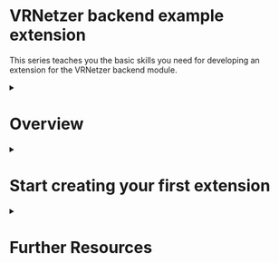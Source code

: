 # VRNetzer backend example extension

This series teaches you the basic skills you need for developing an extension for the VRNetzer backend module.

<details>
  <summary><h1> Overview </h1></summary>

Here you will get an overview of the VRNetzer platform. You will learn what you can do with the VRNetzer platform and how to use it. Furthermore, you will learn about the essential technical aspects of the VRNetzer platform.

### What is the VRnetzer?

The VRNetzer is a virtual reality platform used to explore and analyze network data.

## Useful Presentations and Tutorials

In the following you can find some resources that might be useful for you:
| Resource | Description | Reference |
| --- | --- | --- |
| SOME INTRODUCTION | SOME DESCRIPTION | SOME REFERENCE |
| SOME INTRODUCTION | SOME DESCRIPTION | SOME REFERENCE |
| SOME INTRODUCTION | SOME DESCRIPTION | SOME REFERENCE |
| SOME INTRODUCTION | SOME DESCRIPTION | SOME REFERENCE |
| SOME INTRODUCTION | SOME DESCRIPTION | SOME REFERENCE |

### Get in touch

If you would like to discuss anything about the VRNetzer, you can join our community, contact us directly via email or visit our website.
| Platform | Description | Reference |
| --- | --- | --- |
|(EMAIL/WEBSITE/SOCIALMEDIA)| SOME DESCRIPTION | SOME REFERENCE |
|(EMAIL/WEBSITE/SOCIALMEDIA)| SOME DESCRIPTION | SOME REFERENCE |
|(EMAIL/WEBSITE/SOCIALMEDIA)| SOME DESCRIPTION | SOME REFERENCE |
|(EMAIL/WEBSITE/SOCIALMEDIA)| SOME DESCRIPTION | SOME REFERENCE |
|(EMAIL/WEBSITE/SOCIALMEDIA)| SOME DESCRIPTION | SOME REFERENCE |

### The technology behind the VRNetzer

The VRNetzer 2.0 ...

- Running on Flask 2.0
- UI HTML/CSS/JS

### Extension of VRNetzer Core

The Core module builds the basis of the VRNetzer. It comes with a basic set of features to
visualize network data. We highly encourage you to extend the VRNetzer and share your results with the community. This way, you can help us to improve the VRNetzer and make it more useful for everyone.

</details>

<details>
  <summary><h1> Start creating your first extension</h1></summary>

### Fork the VRNetzer backend repository

To create a testing environment for your extension you should start by creating a fork of the [VRNetzer backend repository](https://github.com/menchelab/VRNetzer_Backend). This way, you can include your extension in the VRNetzer backend and test it. Furthermore, you can easily keep track of the changes we make to the VRNetzer backend and update your extension accordingly if needed.

### Fork the ExampleExtension repository

To easily share your extension with the community, we recommend creating a fork of the [ExampleExtension repository](https://github.com/menchelab/ExampleExtension). This way you can easily update, and change your extension, as well as keep track of issues. Furthermore, everyone who would like to use it can drop it into their VRNetzer backend without fetching the full backend module.

### Add your extension to the VRNetzer backend

Now that you forked both the VRNetzer backend as well as the ExampleExpansion, you can start by cloning your forked repository of the VRNetzer backend to your desired location.

    git clone https://github.com/<YourGitUsername>/VRNetzer_Backend

Subsequently, you can add your forked ExampleExtension as a submodule to your VRNetzer backend.:

    cd VRNetzer_Backend

    cd extensions

    git submodule add https://github.com/<YourGitUsername>/ExampleExtension.git

In this manner, you can easily change your extension while keeping it contained in the testing environment of the VRNetzer backend. Whenever you change something in your extension, you can easily commit your changes to your forked ExampleExtension repository.

<ins>**Tip** </ins>

If the directory of your submodule is for some reason empty you can use the following command to sync the submodules

    git submodule sync

or use

    git submodule update --init --recursive

### Run the VRNetzer with your extension

The ExampleExtension repository gives you a basic idea of what is needed so that your extension can be loaded by the VRNetzer backend. To test your extension, you can simply run the VRNetzer backend running the appropriate script for your platform:

- windows: run `buildandRUN.ps1` in console
- linux: run `linux_buildandrun.sh` in console
- mac: run `mac_buildandrun.sh` in console

This script will create a virtual environment, install all necessary dependencies and run the VRNetzer backend. If everything worked out, you should see the following message in green in your console:

> <span style="color:green"> Loaded extension: ExampleExtension<br>
> Finished loading extensions, server is running...</span>

If you see a yellow warning message similar to this:

> <span style="color:yellow">
> Traceback (most recent call last):<br>
> File "/VRNetzer_Backend/load_extensions.py", line 17, in load<br>
> &nbsp;&nbsp;module.blueprint, url_prefix=module.url_prefix<br>
> &nbsp;&nbsp;&nbsp;&nbsp;AttributeError: module 'extensions.documentation.src.app' has no attribute 'blueprint'<br><br>
> Make sure you have an app.py file in the '/src/' folder of your extension.
> <br>
> Make sure that you have defined a 'url_prefix' for your in the app.py file.
> <br>
> Make sure your flask blueprint is called 'blueprint'.
> </span>

<br>

something seems to be wrong with your extension and it will not be loaded by the flask server. You can check [here](#troubleshooting) for possible solutions.

### Components of an extension

The ExampleExtension repository gives you a basic idea of what is needed so that your extension can be loaded by the VRNetzer backend. In the following, we will give you a more detailed overview of the components of an extension.

**1. `app.py` file in an `src` directory**

The app.py file is the entry point of your extension. It has to be included in a directory called "src" in the home directory of your Extension. The app.py file has to contain the following attributes:

- A string called `url_prefix`.

  - This string defines the prefix each flask route of your extension will have. For example, if you set the url_prefix to 'example', the route '/test' will be accessible via 'http://localhost:5000/example/test'.

- A flask blueprint called `blueprint`.

  - this attribute is defined by the following line of code:

  ```
  blueprint = flask.Blueprint(
      extensions_name,
      __name__,
      url_prefix=url_prefix)
  ```

  The blueprint will be registered by the main VRNetzer backend `app.py` and is used to define the routes your extension adds. For further information on flask blueprints, you can check the [flask documentation](https://flask.palletsprojects.com/en/2.0.x/blueprints/).

---

**2. Include templates and static files which are specific to your Extension**

To make templates and static files contained in your extension accessible, it has to be defined, where they can be found. We suggest adding two directories named templates and static to your extension to be consistent with Flask's naming convention.
During the initialization of the blueprint, the following lines of code guide the Flask server to the correct directories:

```
templates =  os.path.abspath("./extensions/<NameOfYourExtension>/templates")

static = os.path.abspath("./extensions/<NameOfYourExtension>/static")

blueprint = flask.Blueprint(
    <NameOfYourExtension>,
    __name__,
    url_prefix=url_prefix,
    template_folder=templates, # defaults to static of main app.py
    static_folder=static, # defaults to static of main app.py
)
```

To link to files in these directories in your HTML files, you should utilize flask's `url_for` function. For example, if you want to link to a file called `style.css` in your `"<NameOfYourExtension>/static/css"` directory, you can use the following line of code:

```
"{{ url_for('<NameOfYourExtension>.static', filename='css/style.cs') }}"
```

---

**3. Add functions to be executed before the first request**

If some code needs to be executed before the first request, you can define a list of functions called `before_first_request` in your `app.py`. For example, have to dynamically build your templates, you can make use of this functionality.

---

**4. Add tabs to the Main Panel and add a new Uploader**

If you want to add a new tab to the VRNetzer Main Panel, you can utilize the `example_main_tab.html` template contained in the ExampleExtension. Each HTML that should be added as a tab to the main panel, has to be added to the `main_tabs`list in the `app.py` file. The flask server will automatically add the tabs to the main panel.
The content of the tab needs to be contained in a `div` with the id `tab_to_add`:

```
<div id="tab_to_add" class="container" style="display:none;">
    <div id="example_tab">
      <!-- Your Content -->
    </div>
</div>
```

On each request, the flask sever will add your tab to the main panel. If you want to change the icon on the tab, you have to define an `image` tag with the id `tab_icon` in your tab template. The src of this image will contain the URL for the icon you want to use.

```
<img id="tab_img" src="{{ url_for('ExampleExtension.static', filename='img/example_icon.png') }}"
style="display: none;" ;>
```

The flask server will change the icon accordingly. Furthermore, external links to stylesheets and scripts will automatically be added to the main HTML header. Every other code contained in the HTML tab will also be added to the main HTML file.

All of this applies if you want to add a new tab to the uploader. You can utilize the `example_upload_tab.html` template contained in the ExampleExtension. HTML files to add have to be added to the `upload_tabs` list in the `app.py` file.

If you want to add a new tab to the nodepanel or nodepanelppi, you can utilize the `example_nodepanel_tab.html` and `example_nodepanelppi_tab.html` template contained in the ExampleExtension. HTML files to add have to be added to the list `nodepanel_tabs` and `nodepanelppi_tabs`, respectively, in the `app.py` file.

<h4 id="home_present"><b>5. Present your new routes at VRNetzer's Home</h4>

If you want your route to be presented in one of the categories shown on http://127.0.0.1:6000/home (Windows/Linux) / http://127.0.0.1:3000/home (MacOS), your route has to contain one of the following keywords:
|Keyword|Category|Example|
|:-|:-|:-|
|`home`|Home|`@blueprint.route("/home")`|
|`main`|Main (Panels)|`@blueprint.route("/main")`|
|`nodepanel`|Node Info|`@blueprint.route("/nodepanel")`|
|`upload` but not `upload` and `files`|Uploader|`@blueprint.route("/upload")`|
|`preview`|Previews|`@blueprint.route("/preview")`|

**6. Present your new routes on the navigation bar**

The navigation bar is only shown outside of the VR. If you would like to have your route to be presented here, the same rules apply as for the home page [(see above)](#home_present).

## Deployment

## TODO: Describe the deployment process on a platform where you can present your extension.

</details>
<details>
  <summary><h1> Further Resources </h1></summary>
<h2 id="example_ext"> Example Extensions </h2>
To get an idea of how an extension can be structured, you can check out the following example extensions:

| Extension             | Description                                                                                                                                                         | Link                                                       |
| --------------------- | ------------------------------------------------------------------------------------------------------------------------------------------------------------------- | ---------------------------------------------------------- |
| StringEx              | This extension is designed to present [STRING DB](https://string-db.org/) networks on the VRNetzer platform.                                                        | [Link](https://github.com/menchelab/StringEx)              |
| ProteinStructureFetch | This extension allows for fetching and processing 3d protein structures from [AlphaFold DB](https://alphafold.ebi.ac.uk/) to explore them on the VRNetzer platform. | [Link](https://github.com/menchelab/ProteinStructureFetch) |

---

<h2 id="troubleshooting"> Troubleshooting </h2>
TODO: list common problems and solutions
</details>
